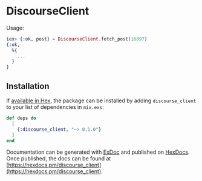 # DiscourseClient

Usage:

```elixir
iex> {:ok, post} = DiscourseClient.fetch_post(16897)
{:ok, 
  %{
    ...
  }
}
```

## Installation

If [available in Hex](https://hex.pm/docs/publish), the package can be installed
by adding `discourse_client` to your list of dependencies in `mix.exs`:

```elixir
def deps do
  [
    {:discourse_client, "~> 0.1.0"}
  ]
end
```

Documentation can be generated with [ExDoc](https://github.com/elixir-lang/ex_doc)
and published on [HexDocs](https://hexdocs.pm). Once published, the docs can
be found at [https://hexdocs.pm/discourse_client](https://hexdocs.pm/discourse_client).

